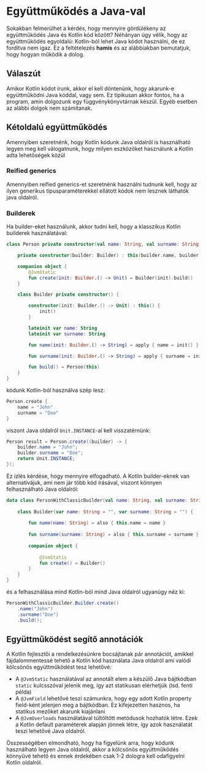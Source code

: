 # Együttműködés a Java-val

Sokakban felmerülhet a kérdés, hogy mennyire gördülékeny az együttműködés Java és Kotlin kód között? Néhányan úgy vélik,
hogy az együttműködés egyoldalú: Kotlin-ból lehet Java kódot használni, de ez fordítva nem igaz. Ez a feltételezés **hamis**
és az alábbiakban bemutatjuk, hogy hogyan működik a dolog.

## Válaszút

Amikor Kotlin kódot írunk, akkor el kell döntenünk, hogy akarunk-e együttműködni Java kóddal, vagy sem. Ez tipikusan
akkor fontos, ha a program, amin dolgozunk egy függvénykönyvtárnak készül. Egyéb esetben az alábbi dolgok nem számítanak.

## Kétoldalú együttműködés

Amennyiben szeretnénk, hogy Kotlin kódunk Java oldalról is használható legyen meg kell válogatnunk, hogy milyen eszközöket
használunk a Kotlin adta lehetőségek közül

### Reified generics

Amennyiben reified generics-et szeretnénk használni tudnunk kell, hogy az ilyen generikus típusparaméterekkel ellátott
kódok nem lesznek láthatók java oldalról.

### Builderek

Ha builder-eket használunk, akkor tudni kell, hogy a klasszikus Kotlin builderek használatával:

```kotlin
class Person private constructor(val name: String, val surname: String) {

    private constructor(builder: Builder) : this(builder.name, builder.surname)

    companion object {
        @JvmStatic
        fun create(init: Builder.() -> Unit) = Builder(init).build()
    }

    class Builder private constructor() {

        constructor(init: Builder.() -> Unit) : this() {
            init()
        }

        lateinit var name: String
        lateinit var surname: String

        fun name(init: Builder.() -> String) = apply { name = init() }

        fun surname(init: Builder.() -> String) = apply { surname = init() }

        fun build() = Person(this)
    }
}
```

kódunk Kotlin-ból használva szép lesz:

```kotlin
Person.create {
    name = "John"
    surname = "Doe"
}
```

viszont Java oldalról `Unit.INSTANCE`-al kell visszatérnünk:

```java
Person result = Person.create((builder) -> {
    builder.name = "John";
    builder.surname = "Doe";
    return Unit.INSTANCE;
});
```

Ez ízlés kérdése, hogy mennyire elfogadható. A Kotlin builder-eknek van alternatívájuk, ami nem jár több kód írásával,
viszont könnyen felhasználható Java oldalról:

```kotlin
data class PersonWithClassicBuilder(val name: String, val surname: String) {
    
    class Builder(var name: String = "", var surname: String = "") {
        
        fun name(name: String) = also { this.name = name }
        
        fun surname(surname: String) = also { this.surname = surname }
        
        companion object {
            
            @JvmStatic
            fun create() = Builder()
        }
    }
}
```

és a felhasználása mind Kotlin-ból mind Java oldalról ugyanúgy néz ki:

```java
PersonWithClassicBuilder.Builder.create()
    .name("John")
    .surname("Doe")
    .build();
```

## Együttműködést segítő annotációk

A Kotlin fejlesztői a rendelkezésünkre bocsájtanak pár annotációt, amikkel fájdalommentessé tehető a Kotlin kód használata
Java oldalról ami valódi kölcsönös együttműködést tesz lehetővé:

- A `@JvmStatic` használatával az annotált elem a készülő Java bájtkódban `static` kulcsszóval jelenik meg, így azt statikusan elérhetjük (lsd. fenti példa)
- A `@JvmField` lehetővé teszi számunkra, hogy egy adott Kotlin property field-ként jelenjen meg a bájtkódban. Ez kifejezetten hasznos, ha statikus mezőket akarunk kiajánlani
- A `@JvmOverloads` használatával túltöltött metódusok hozhatók létre. Ezek a Kotlin default paraméterek alapján jönnek létre, így azok használatát teszi lehetővé Java oldalról.

Összességében elmondható, hogy ha figyelünk arra, hogy kódunk használható legyen Java oldalról, akkor a kölcsönös együttműködés
könnyűvé tehető és ennek érdekében csak 1-2 dologra kell odafigyelni Kotlin oldalról.